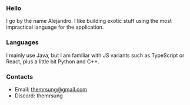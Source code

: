 ### Hello
I go by the name Alejandro. I like building exotic stuff using the most impractical language for the application.

### Languages
I mainly use Java, but I am familiar with JS variants such as TypeScript or React,
plus a little bit Python and C++.

### Contacts
- Email: themrsung@gmail.com
- Discord: themrsung
